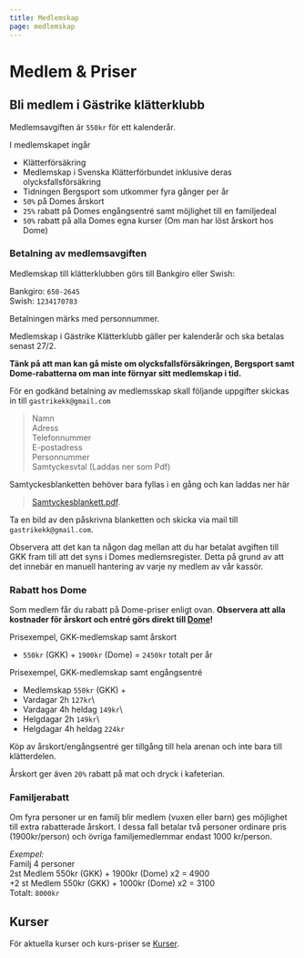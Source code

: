 ```yaml
---
title: Medlemskap
page: medlemskap
---
```


# Medlem & Priser

## Bli medlem i Gästrike klätterklubb

Medlemsavgiften är `550kr` för ett kalenderår.

I medlemskapet ingår
- Klätterförsäkring
- Medlemskap i Svenska Klätterförbundet inklusive deras olycksfallsförsäkring
- Tidningen Bergsport som utkommer fyra gånger per år
- `50%` på Domes årskort
- `25%` rabatt på Domes engångsentré samt möjlighet till en familjedeal
- `50%` rabatt på alla Domes egna kurser (Om man har löst årskort hos Dome)

### Betalning av medlemsavgiften

Medlemskap till klätterklubben görs till Bankgiro eller Swish:

Bankgiro: `650-2645`\
Swish: `1234170783`

Betalningen märks med personnummer.

Medlemskap i Gästrike Klätterklubb gäller per kalenderår och ska betalas senast 27/2.

**Tänk på att man kan gå miste om olycksfallsförsäkringen, Bergsport samt Dome-rabatterna om man inte förnyar sitt medlemskap i tid.**

För en godkänd betalning av medlemsskap skall följande uppgifter skickas in till `gastrikekk@gmail.com`

> Namn \
Adress\
Telefonnummer\
E-postadress\
Personnummer\
Samtyckesvtal (Laddas ner som Pdf)

Samtyckesblanketten behöver bara fyllas i en gång och kan laddas ner här
> <a href="/assets/files/styrdokument/Samtyckesblankett.pdf" target="_blank">Samtyckesblankett.pdf</a>.

Ta en bild av den påskrivna blanketten och skicka via mail till `gastrikekk@gmail.com`.

Observera att det kan ta någon dag mellan att du har betalat avgiften till GKK fram till att det syns i Domes medlemsregister. Detta på grund av att det innebär en manuell hantering av varje ny medlem av vår kassör.

### Rabatt hos Dome

Som medlem får du rabatt på Dome-priser enligt ovan. **Observera att alla kostnader för årskort och entré görs direkt till <a href="https://www.thedome.se/" target="_blank">Dome</a>!**

Prisexempel, GKK-medlemskap samt årskort
- `550kr` (GKK) + `1900kr` (Dome) = `2450kr` totalt per år

Prisexempel, GKK-medlemskap samt engångsentré
- Medlemskap `550kr` (GKK) +
- Vardagar 2h `127kr`\
- Vardagar 4h heldag `149kr`\
- Helgdagar 2h `149kr`\
- Helgdagar 4h heldag `224kr`

Köp av årskort/engångsentré ger tillgång till hela arenan och inte bara till klätterdelen.

Årskort ger även `20%` rabatt på mat och dryck i kafeterian.

### Familjerabatt

Om fyra personer ur en familj blir medlem (vuxen eller barn) ges möjlighet till extra rabatterade årskort.
I dessa fall betalar två personer ordinare pris (1900kr/person) och övriga familjemedlemmar endast 1000 kr/person.

*Exempel:* \
Familj 4 personer\
2st Medlem 550kr (GKK) + 1900kr (Dome) x2 = 4900\
+2 st Medlem 550kr (GKK) + 1000kr (Dome) x2 = 3100\
Totalt: `8000kr`


## Kurser

För aktuella kurser och kurs-priser se [Kurser](./kurser).
